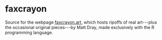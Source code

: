 
# faxcrayon

Source for the webpage [faxcrayon.art](https://www.faxcrayon.art), which hosts ripoffs of real art---plus the occasional original pieces---by Matt Dray, made exclusively with the R programming language.

